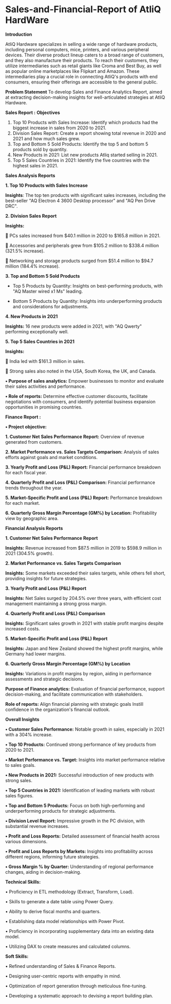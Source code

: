 # Sales-and-Financial-Report of AtliQ HardWare 

**Introduction**

AtliQ Hardware specializes in selling a wide range of hardware products, including personal computers, mice, printers, and various peripheral devices. Their diverse product lineup caters to a broad range of customers, and they also manufacture their products. To reach their customers, they utilize intermediaries such as retail giants like Croma and Best Buy, as well as popular online marketplaces like Flipkart and Amazon.
These intermediaries play a crucial role in connecting AtliQ's products with end consumers, ensuring their offerings are accessible to the general public.

**Problem Statement**
To develop Sales and Finance Analytics Report, aimed at extracting decision-making insights for well-articulated strategies at AtliQ Hardware.

**Sales Report :**
**Objectives**
1.	Top 10 Products with Sales Increase: Identify which products had the biggest increase in sales from 2020 to 2021.
2.	Division Sales Report: Create a report showing total revenue in 2020 and 2021 and how much sales grew.
3.	Top and Bottom 5 Sold Products: Identify the top 5 and bottom 5 products sold by quantity.
4.	New Products in 2021: List new products Atliq started selling in 2021.
5.	Top 5 Sales Countries in 2021: Identify the five countries with the highest sales in 2021.

**Sales Analysis Reports**

**1.	Top 10 Products with Sales Increase**

**Insights**: The top ten products with significant sales increases, including the best-seller "AQ Electron 4 3600 Desktop processor" and "AQ Pen Drive DRC".

**2.	Division Sales Report**

**Insights:**

	PCs sales increased from $40.1 million in 2020 to $165.8 million in 2021.

	Accessories and peripherals grew from $105.2 million to $338.4 million (321.5% increase).

	Networking and storage products surged from $51.4 million to $94.7 million (184.4% increase).

**3.	Top and Bottom 5 Sold Products**
* Top 5 Products by Quantity: Insights on best-performing products, with "AQ Master wired x1 Ms" leading.
  
* Bottom 5 Products by Quantity: Insights into underperforming products and considerations for adjustments.
  
**4.	New Products in 2021**

**Insights:** 16 new products were added in 2021, with "AQ Qwerty" performing exceptionally well.

**5.	Top 5 Sales Countries in 2021**

**Insights:**

	India led with $161.3 million in sales.

	Strong sales also noted in the USA, South Korea, the UK, and Canada. 

**•	Purpose of sales analytics:**
Empower businesses to monitor and evaluate their sales activities and performance.

**•	Role of reports:**
Determine effective customer discounts, facilitate negotiations with consumers, and identify potential business expansion opportunities in promising countries.

**Finance Report :**

**•	Project objective:**

**1.	Customer Net Sales Performance Report:** Overview of revenue generated from customers.

**2.	Market Performance vs. Sales Targets Comparison:** Analysis of sales efforts against goals and market conditions.

**3.	Yearly Profit and Loss (P&L) Report:** Financial performance breakdown for each fiscal year.

**4.	Quarterly Profit and Loss (P&L) Comparison:** Financial performance trends throughout the year.

**5.	Market-Specific Profit and Loss (P&L) Report:** Performance breakdown for each market.

**6.	Quarterly Gross Margin Percentage (GM%) by Location:** Profitability view by geographic area.

**Financial Analysis Reports**

**1.	Customer Net Sales Performance Report**

**Insights:** Revenue increased from $87.5 million in 2019 to $598.9 million in 2021 (304.5% growth).

**2.	Market Performance vs. Sales Targets Comparison**

**Insights:** Some markets exceeded their sales targets, while others fell short, providing insights for future strategies.

**3.	Yearly Profit and Loss (P&L) Report**

**Insights:** Net Sales surged by 204.5% over three years, with efficient cost management maintaining a strong gross margin.

**4.	Quarterly Profit and Loss (P&L) Comparison**

**Insights:** Significant sales growth in 2021 with stable profit margins despite increased costs.

**5.	Market-Specific Profit and Loss (P&L) Report**

**Insights:** Japan and New Zealand showed the highest profit margins, while Germany had lower margins.

**6.	Quarterly Gross Margin Percentage (GM%) by Location**

**Insights:** Variations in profit margins by region, aiding in performance assessments and strategic decisions.

**Purpose of Finance analytics:** 
Evaluation of financial performance, support decision-making, and facilitate communication with stakeholders.

**Role of reports:**
Align financial planning with strategic goals Instill confidence in the organization's financial outlook.

**Overall Insights**

**•	Customer Sales Performance:** Notable growth in sales, especially in 2021 with a 304% increase.

**•	Top 10 Products:** Continued strong performance of key products from 2020 to 2021.

**•	Market Performance vs. Target:** Insights into market performance relative to sales goals.

**•	New Products in 2021:** Successful introduction of new products with strong sales.

**•	Top 5 Countries in 2021:** Identification of leading markets with robust sales figures.

**•	Top and Bottom 5 Products:** Focus on both high-performing and underperforming products for strategic adjustments.

**•	Division Level Report:** Impressive growth in the PC division, with substantial revenue increases.

**•	Profit and Loss Reports:** Detailed assessment of financial health across various dimensions.

**•	Profit and Loss Reports by Markets:** Insights into profitability across different regions, informing future strategies.

**•	Gross Margin % by Quarter:** Understanding of regional performance changes, aiding in decision-making. 

**Technical Skills:**

•	  Proficiency in ETL methodology (Extract, Transform, Load).

•	  Skills to generate a date table using Power Query.

•	  Ability to derive fiscal months and quarters.

•	  Establishing data model relationships with Power Pivot.

•	  Proficiency in incorporating supplementary data into an existing data model.

•	  Utilizing DAX to create measures and calculated columns.

**Soft Skills:**

•	  Refined understanding of Sales & Finance Reports.

•	  Designing user-centric reports with empathy in mind.

•	  Optimization of report generation through meticulous fine-tuning.

•	  Developing a systematic approach to devising a report building plan.
